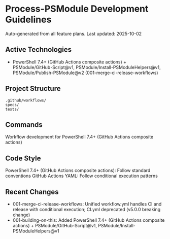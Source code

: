 # Process-PSModule Development Guidelines

Auto-generated from all feature plans. Last updated: 2025-10-02

## Active Technologies

- PowerShell 7.4+ (GitHub Actions composite actions) + PSModule/GitHub-Script@v1, PSModule/Install-PSModuleHelpers@v1, PSModule/Publish-PSModule@v2 (001-merge-ci-release-workflows)

## Project Structure

```plaintext
.github/workflows/
specs/
tests/
```

## Commands

Workflow development for PowerShell 7.4+ (GitHub Actions composite actions)

## Code Style

PowerShell 7.4+ (GitHub Actions composite actions): Follow standard conventions
GitHub Actions YAML: Follow conditional execution patterns

## Recent Changes

- 001-merge-ci-release-workflows: Unified workflow.yml handles CI and release with conditional execution; CI.yml deprecated (v5.0.0 breaking change)
- 001-building-on-this: Added PowerShell 7.4+ (GitHub Actions composite actions) + PSModule/GitHub-Script@v1, PSModule/Install-PSModuleHelpers@v1

<!-- MANUAL ADDITIONS START -->
<!-- MANUAL ADDITIONS END -->
